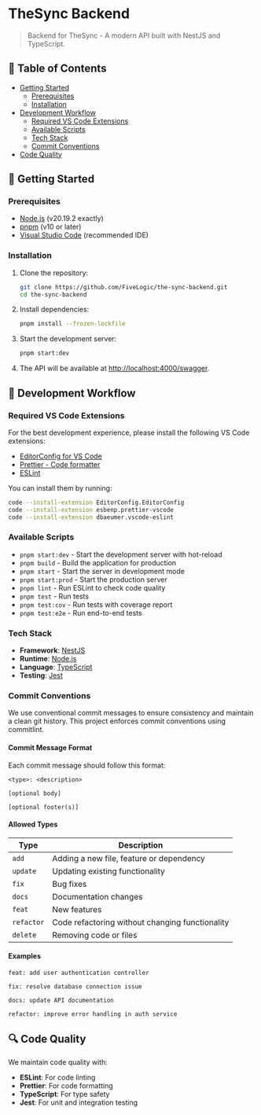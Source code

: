 # TheSync Backend

> Backend for TheSync - A modern API built with NestJS and TypeScript.

## 📑 Table of Contents

- [Getting Started](#-getting-started)
  - [Prerequisites](#prerequisites)
  - [Installation](#installation)
- [Development Workflow](#-development-workflow)
  - [Required VS Code Extensions](#required-vs-code-extensions)
  - [Available Scripts](#available-scripts)
  - [Tech Stack](#tech-stack)
  - [Commit Conventions](#commit-conventions)
- [Code Quality](#-code-quality)

## 🚀 Getting Started

### Prerequisites

- [Node.js](https://nodejs.org/) (v20.19.2 exactly)
- [pnpm](https://pnpm.io/) (v10 or later)
- [Visual Studio Code](https://code.visualstudio.com/) (recommended IDE)

### Installation

1. Clone the repository:

   ```bash
   git clone https://github.com/FiveLogic/the-sync-backend.git
   cd the-sync-backend
   ```

2. Install dependencies:

   ```bash
   pnpm install --frozen-lockfile
   ```

3. Start the development server:

   ```bash
   pnpm start:dev
   ```

4. The API will be available at [http://localhost:4000/swagger](http://localhost:4000/swagger).

## 🧰 Development Workflow

### Required VS Code Extensions

For the best development experience, please install the following VS Code extensions:

- [EditorConfig for VS Code](https://marketplace.visualstudio.com/items?itemName=EditorConfig.EditorConfig)
- [Prettier - Code formatter](https://marketplace.visualstudio.com/items?itemName=esbenp.prettier-vscode)
- [ESLint](https://marketplace.visualstudio.com/items?itemName=dbaeumer.vscode-eslint)

You can install them by running:

```bash
code --install-extension EditorConfig.EditorConfig
code --install-extension esbenp.prettier-vscode
code --install-extension dbaeumer.vscode-eslint
```

### Available Scripts

- `pnpm start:dev` - Start the development server with hot-reload
- `pnpm build` - Build the application for production
- `pnpm start` - Start the server in development mode
- `pnpm start:prod` - Start the production server
- `pnpm lint` - Run ESLint to check code quality
- `pnpm test` - Run tests
- `pnpm test:cov` - Run tests with coverage report
- `pnpm test:e2e` - Run end-to-end tests

### Tech Stack

- **Framework**: [NestJS](https://nestjs.com/)
- **Runtime**: [Node.js](https://nodejs.org/)
- **Language**: [TypeScript](https://www.typescriptlang.org/)
- **Testing**: [Jest](https://jestjs.io/)

### Commit Conventions

We use conventional commit messages to ensure consistency and maintain a clean git history. This project enforces commit conventions using commitlint.

#### Commit Message Format

Each commit message should follow this format:

```
<type>: <description>

[optional body]

[optional footer(s)]
```

#### Allowed Types

| Type       | Description                                     |
| ---------- | ----------------------------------------------- |
| `add`      | Adding a new file, feature or dependency        |
| `update`   | Updating existing functionality                 |
| `fix`      | Bug fixes                                       |
| `docs`     | Documentation changes                           |
| `feat`     | New features                                    |
| `refactor` | Code refactoring without changing functionality |
| `delete`   | Removing code or files                          |

#### Examples

```
feat: add user authentication controller
```

```
fix: resolve database connection issue
```

```
docs: update API documentation
```

```
refactor: improve error handling in auth service
```

## 🔍 Code Quality

We maintain code quality with:

- **ESLint**: For code linting
- **Prettier**: For code formatting
- **TypeScript**: For type safety
- **Jest**: For unit and integration testing
